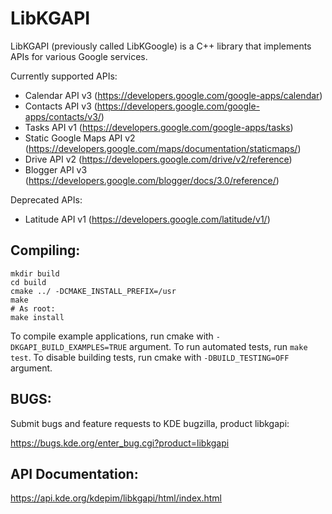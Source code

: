 # LibKGAPI

LibKGAPI (previously called LibKGoogle) is a C++ library that implements APIs for
various Google services.

Currently supported APIs:
 * Calendar API v3 (https://developers.google.com/google-apps/calendar)
 * Contacts API v3 (https://developers.google.com/google-apps/contacts/v3/)
 * Tasks API v1 (https://developers.google.com/google-apps/tasks)
 * Static Google Maps API v2 (https://developers.google.com/maps/documentation/staticmaps/)
 * Drive API v2 (https://developers.google.com/drive/v2/reference)
 * Blogger API v3 (https://developers.google.com/blogger/docs/3.0/reference/)

Deprecated APIs:
 * Latitude API v1 (https://developers.google.com/latitude/v1/)

## Compiling:

```
mkdir build
cd build
cmake ../ -DCMAKE_INSTALL_PREFIX=/usr
make
# As root:
make install
```

To compile example applications, run cmake with `-DKGAPI_BUILD_EXAMPLES=TRUE` argument.
To run automated tests, run `make test`. To disable building tests, run cmake with `-DBUILD_TESTING=OFF` argument.

## BUGS:

Submit bugs and feature requests to KDE bugzilla, product libkgapi:

https://bugs.kde.org/enter_bug.cgi?product=libkgapi

## API Documentation:

https://api.kde.org/kdepim/libkgapi/html/index.html
